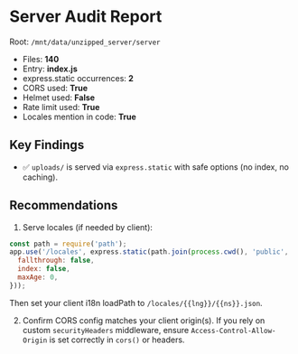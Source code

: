 # Server Audit Report

Root: `/mnt/data/unzipped_server/server`
- Files: **140**
- Entry: **index.js**
- express.static occurrences: **2**
- CORS used: **True**
- Helmet used: **False**
- Rate limit used: **True**
- Locales mention in code: **True**

## Key Findings
- ✅ `uploads/` is served via `express.static` with safe options (no index, no caching).

## Recommendations

1) Serve locales (if needed by client):
```js
const path = require('path');
app.use('/locales', express.static(path.join(process.cwd(), 'public', 'locales'), {
  fallthrough: false,
  index: false,
  maxAge: 0,
}));
```
Then set your client i18n loadPath to `/locales/{{lng}}/{{ns}}.json`.


2) Confirm CORS config matches your client origin(s). If you rely on custom `securityHeaders` middleware,
ensure `Access-Control-Allow-Origin` is set correctly in `cors()` or headers.
